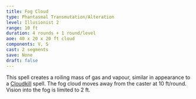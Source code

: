 ```yaml
---
title: Fog Cloud
type: Phantasmal Transmutation/Alteration
level: Illusionist 2
range: 10 ft
duration: 4 rounds + 1 round/level
aoe: 40 x 20 x 20 ft cloud
components: V, S
cast: 2 segments
save: None
draft: false
---
```


This spell creates a roiling mass of gas and vapour, similar in appearance to a [Cloudkill](/srd/spells/magic-user/cloudkill) spell. The fog cloud moves away from the caster at 10 ft/round. Vision into the fog is limited to 2 ft.
